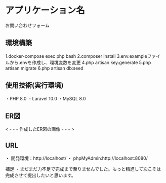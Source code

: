 # アプリケーション名
お問い合わせフォーム
## 環境構築
1.docker-compose exec php bash
2.composer install
3.env.exampleファイルから.envを作成し、環境変数を変更
4.php artisan key:generate
5.php artisan migrate
6.php artisan db:seed

## 使用技術(実行環境)
・PHP 8.0
・Laravel 10.0
・MySQL 8.0

## ER図
< - - - 作成したER図の画像 - - - >

## URL
・ 開発環境：http://localhost/
・ phpMyAdmin:http://localhost:8080/

補足
・まだまだ力不足で完成まで至りませんでした。もっと精進して次こそは完成させて提出したいと思います。